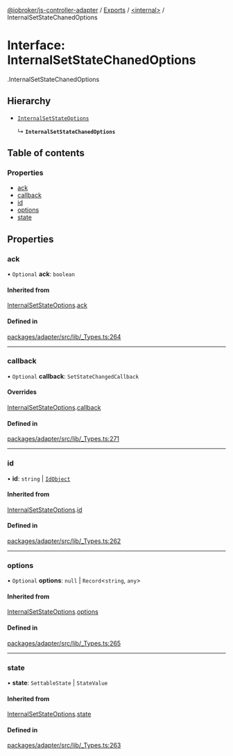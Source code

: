 [@iobroker/js-controller-adapter](../README.md) / [Exports](../modules.md) / [<internal\>](../modules/internal_.md) / InternalSetStateChanedOptions

# Interface: InternalSetStateChanedOptions

[<internal>](../modules/internal_.md).InternalSetStateChanedOptions

## Hierarchy

- [`InternalSetStateOptions`](internal_.InternalSetStateOptions.md)

  ↳ **`InternalSetStateChanedOptions`**

## Table of contents

### Properties

- [ack](internal_.InternalSetStateChanedOptions.md#ack)
- [callback](internal_.InternalSetStateChanedOptions.md#callback)
- [id](internal_.InternalSetStateChanedOptions.md#id)
- [options](internal_.InternalSetStateChanedOptions.md#options)
- [state](internal_.InternalSetStateChanedOptions.md#state)

## Properties

### ack

• `Optional` **ack**: `boolean`

#### Inherited from

[InternalSetStateOptions](internal_.InternalSetStateOptions.md).[ack](internal_.InternalSetStateOptions.md#ack)

#### Defined in

[packages/adapter/src/lib/_Types.ts:264](https://github.com/ioBroker/ioBroker.js-controller/blob/3e0001c1/packages/adapter/src/lib/_Types.ts#L264)

___

### callback

• `Optional` **callback**: `SetStateChangedCallback`

#### Overrides

[InternalSetStateOptions](internal_.InternalSetStateOptions.md).[callback](internal_.InternalSetStateOptions.md#callback)

#### Defined in

[packages/adapter/src/lib/_Types.ts:271](https://github.com/ioBroker/ioBroker.js-controller/blob/3e0001c1/packages/adapter/src/lib/_Types.ts#L271)

___

### id

• **id**: `string` \| [`IdObject`](internal_.IdObject.md)

#### Inherited from

[InternalSetStateOptions](internal_.InternalSetStateOptions.md).[id](internal_.InternalSetStateOptions.md#id)

#### Defined in

[packages/adapter/src/lib/_Types.ts:262](https://github.com/ioBroker/ioBroker.js-controller/blob/3e0001c1/packages/adapter/src/lib/_Types.ts#L262)

___

### options

• `Optional` **options**: ``null`` \| `Record`<`string`, `any`\>

#### Inherited from

[InternalSetStateOptions](internal_.InternalSetStateOptions.md).[options](internal_.InternalSetStateOptions.md#options)

#### Defined in

[packages/adapter/src/lib/_Types.ts:265](https://github.com/ioBroker/ioBroker.js-controller/blob/3e0001c1/packages/adapter/src/lib/_Types.ts#L265)

___

### state

• **state**: `SettableState` \| `StateValue`

#### Inherited from

[InternalSetStateOptions](internal_.InternalSetStateOptions.md).[state](internal_.InternalSetStateOptions.md#state)

#### Defined in

[packages/adapter/src/lib/_Types.ts:263](https://github.com/ioBroker/ioBroker.js-controller/blob/3e0001c1/packages/adapter/src/lib/_Types.ts#L263)

